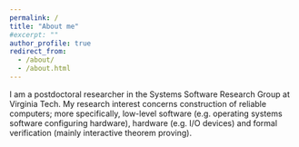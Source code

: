 ```yaml
---
permalink: /
title: "About me"
#excerpt: ""
author_profile: true
redirect_from: 
  - /about/
  - /about.html
---
```


I am a postdoctoral researcher in the Systems Software Research Group at Virginia Tech. My research interest concerns construction of reliable computers; more specifically, low-level software (e.g. operating systems software configuring hardware), hardware (e.g. I/O devices) and formal verification (mainly interactive theorem proving).
